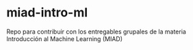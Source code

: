 # miad-intro-ml
Repo para contribuir con los entregables grupales de la materia Introducción al Machine Learning (MIAD)
